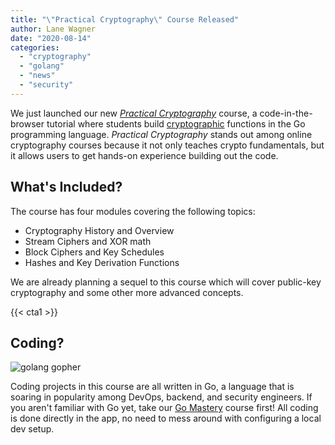 ```yaml
---
title: "\"Practical Cryptography\" Course Released"
author: Lane Wagner
date: "2020-08-14"
categories: 
  - "cryptography"
  - "golang"
  - "news"
  - "security"
---
```


We just launched our new _[Practical Cryptography](https://boot.dev/learn/learn-cryptography)_ course, a code-in-the-browser tutorial where students build [cryptographic](/cryptography/what-is-cryptography/) functions in the Go programming language. _Practical Cryptography_ stands out among online cryptography courses because it not only teaches crypto fundamentals, but it allows users to get hands-on experience building out the code.

## What's Included?

The course has four modules covering the following topics:

- Cryptography History and Overview
- Stream Ciphers and XOR math
- Block Ciphers and Key Schedules
- Hashes and Key Derivation Functions

We are already planning a sequel to this course which will cover public-key cryptography and some other more advanced concepts.

{{< cta1 >}}

## Coding?

![golang gopher](/img/800/go-300x157.png)

Coding projects in this course are all written in Go, a language that is soaring in popularity among DevOps, backend, and security engineers. If you aren't familiar with Go yet, take our [Go Mastery](https://boot.dev/go-mastery/) course first! All coding is done directly in the app, no need to mess around with configuring a local dev setup.

